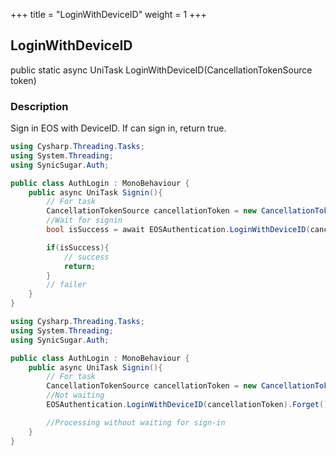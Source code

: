 +++
title = "LoginWithDeviceID"
weight = 1
+++
## LoginWithDeviceID
public static async UniTask<bool> LoginWithDeviceID(CancellationTokenSource token)

### Description
Sign in EOS with DeviceID. If can sign in, return true.

```cs
using Cysharp.Threading.Tasks;
using System.Threading;
using SynicSugar.Auth;

public class AuthLogin : MonoBehaviour {
    public async UniTask Signin(){
        // For task
        CancellationTokenSource cancellationToken = new CancellationTokenSource();
        //Wait for signin
        bool isSuccess = await EOSAuthentication.LoginWithDeviceID(cancellationToken);

        if(isSuccess){
            // success
            return;
        }
        // failer
    }
}
```

```cs
using Cysharp.Threading.Tasks;
using System.Threading;
using SynicSugar.Auth;

public class AuthLogin : MonoBehaviour {
    public async UniTask Signin(){
        // For task
        CancellationTokenSource cancellationToken = new CancellationTokenSource();
        //Not waiting
        EOSAuthentication.LoginWithDeviceID(cancellationToken).Forget();

        //Processing without waiting for sign-in
    }
}
```